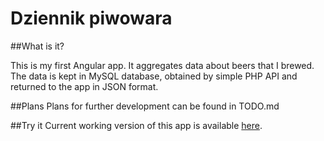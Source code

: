 # Dziennik piwowara

##What is it?

This is my first Angular app. It aggregates data about beers that I brewed. The data is kept in MySQL database, obtained by simple PHP API and returned to the app in JSON format.

##Plans
Plans for further development can be found in TODO.md 

##Try it
Current working version of this app is available [here](https://pawelwnuk.pl/brew).